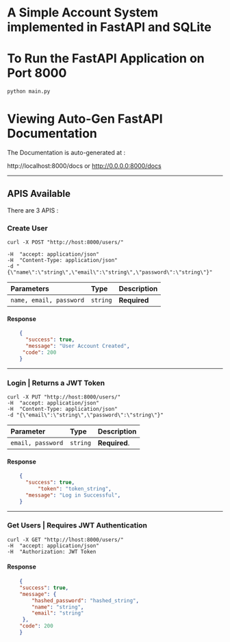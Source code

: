 # A Simple Account System implemented in FastAPI and SQLite

# To Run the FastAPI Application on Port 8000

```python
python main.py

```

# Viewing Auto-Gen FastAPI Documentation

The Documentation is auto-generated at :

http://localhost:8000/docs 
or
http://0.0.0.0:8000/docs

---

## APIS Available

There are 3 APIS :

### Create User
```curl
curl -X POST "http://host:8000/users/" 

-H  "accept: application/json" 
-H  "Content-Type: application/json" 
-d "{\"name\":\"string\",\"email\":\"string\",\"password\":\"string\"}"
```

| Parameters | Type | Description |
| :--- | :--- | :--- |
| `name, email, password` | `string` | **Required** |

#### Response
```JSON
	{
	  "success": true,
	  "message": "User Account Created",
 	 "code": 200
	}
```


---

### Login | Returns a JWT Token

```curl
curl -X PUT "http://host:8000/users/" 
-H  "accept: application/json" 
-H  "Content-Type: application/json" 
-d "{\"email\":\"string\",\"password\":\"string\"}"
```

| Parameter | Type | Description |
| :--- | :--- | :--- |
| `email, password` | `string` | **Required**. |

#### Response
```JSON
	{
	  "success": true,
          "token": "token_string",
	  "message": "Log in Successful",
	}
```

---

### Get Users | Requires JWT Authentication

```curl
curl -X GET "http://lhost:8000/users/" 
-H  "accept: application/json" 
-H  "Authorization: JWT Token
```
#### Response
```JSON
	{
  	"success": true,
  	"message": {
		"hashed_password": "hashed_string",
		"name": "string",
		"email": "string"
 	 },
  	"code": 200
	}
```

